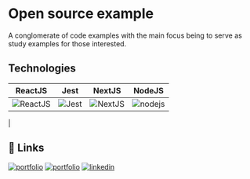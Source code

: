 # Open source example

A conglomerate of code examples with the main focus being to serve as study examples for those interested.


## Technologies

|  ReactJS    |   Jest   |  NextJS    |   NodeJS    |
| :--: | :--: | :--: | :--: |
| ![ReactJS](https://github.com/DiasConsultoria/open-source-examples/assets/139802901/af18f21b-dbcc-46fa-be72-186a77dab934) | ![Jest](https://github.com/DiasConsultoria/open-source-examples/assets/139802901/42556d82-0698-4cf6-85ba-5cf3dda79f8f) | ![NextJS](https://github.com/DiasConsultoria/open-source-examples/assets/139802901/96f255a9-6796-4289-8530-89ffcb2f3309) | ![nodejs](https://github.com/DiasConsultoria/open-source-examples/assets/139802901/ddf617b6-2c87-428b-bdae-b0bbd7b745c5)
 |




## 🔗 Links
[![portfolio](https://img.shields.io/badge/my_portfolio_01-000?style=for-the-badge&logo=ko-fi&logoColor=white)](https://diasconsultoria.com/)
[![portfolio](https://img.shields.io/badge/my_portfolio_02-000?style=for-the-badge&logo=ko-fi&logoColor=white)](https://www.tiagodiasdev.com/)
[![linkedin](https://img.shields.io/badge/linkedin-0A66C2?style=for-the-badge&logo=linkedin&logoColor=white)](https://www.linkedin.com/in/tiago-dias-23b011198/)


